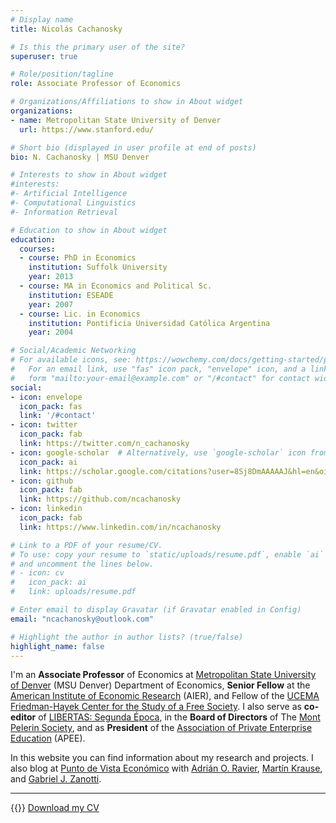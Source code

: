 ```yaml
---
# Display name
title: Nicolás Cachanosky

# Is this the primary user of the site?
superuser: true

# Role/position/tagline
role: Associate Professor of Economics

# Organizations/Affiliations to show in About widget
organizations:
- name: Metropolitan State University of Denver
  url: https://www.stanford.edu/

# Short bio (displayed in user profile at end of posts)
bio: N. Cachanosky | MSU Denver

# Interests to show in About widget
#interests:
#- Artificial Intelligence
#- Computational Linguistics
#- Information Retrieval

# Education to show in About widget
education:
  courses:
  - course: PhD in Economics
    institution: Suffolk University
    year: 2013
  - course: MA in Economics and Political Sc.
    institution: ESEADE
    year: 2007
  - course: Lic. in Economics
    institution: Pontificia Universidad Católica Argentina
    year: 2004

# Social/Academic Networking
# For available icons, see: https://wowchemy.com/docs/getting-started/page-builder/#icons
#   For an email link, use "fas" icon pack, "envelope" icon, and a link in the
#   form "mailto:your-email@example.com" or "/#contact" for contact widget.
social:
- icon: envelope
  icon_pack: fas
  link: '/#contact'
- icon: twitter
  icon_pack: fab
  link: https://twitter.com/n_cachanosky
- icon: google-scholar  # Alternatively, use `google-scholar` icon from `ai` icon pack
  icon_pack: ai
  link: https://scholar.google.com/citations?user=8Sj8DmAAAAAJ&hl=en&oi=ao
- icon: github
  icon_pack: fab
  link: https://github.com/ncachanosky
- icon: linkedin
  icon_pack: fab
  link: https://www.linkedin.com/in/ncachanosky

# Link to a PDF of your resume/CV.
# To use: copy your resume to `static/uploads/resume.pdf`, enable `ai` icons in `params.toml`, 
# and uncomment the lines below.
# - icon: cv
#   icon_pack: ai
#   link: uploads/resume.pdf

# Enter email to display Gravatar (if Gravatar enabled in Config)
email: "ncachanosky@outlook.com"

# Highlight the author in author lists? (true/false)
highlight_name: false
---
```


I'm an **Associate Professor** of Economics at [Metropolitan State University of Denver](http://www.msudenver.edu/) (MSU Denver) Department of Economics, **Senior Fellow** at the [American Institute of Economic Research](http://www.aier.org/) (AIER), and Fellow of the [UCEMA Friedman-Hayek Center for the Study of a Free Society](https://ucema.edu.ar/friedman-hayek-center). I also serve as **co-editor** of [LIBERTAS: Segunda Época](http://www.journallibertas.com/), in the **Board of Directors** of The [Mont Pelerin Society](https://www.montpelerin.org/), and as **President** of the [Association of Private Enterprise Education](https://www.apee.org/) (APEE).

In this website you can find information about my research and projects. I also blog at [Punto de Vista Económico](http://puntodevistaeconomico.wordpress.com/) with [Adrián O. Ravier](http://adrianravier.com/), [Martín Krause](http://works.bepress.com/martin_krause/), and [Gabriel J. Zanotti](http://gabrielzanotti.com/).

---

{{<icon name="file-download" pack="fas">}} [Download my CV](media/cv.pdf)
